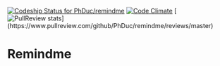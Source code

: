 [![Codeship Status for PhDuc/remindme](https://codeship.com/projects/e49a1960-a9ea-0132-e9be-427bb4181a39/status?branch=master)](https://codeship.com/projects/67835)
[![Code Climate](https://codeclimate.com/repos/54ffdfe66956807874003247/badges/d92f5d2d7cd39eaa3fd8/gpa.svg)](https://codeclimate.com/repos/54ffdfe66956807874003247/feed)
[![PullReview stats](https://www.pullreview.com/github/PhDuc/remindme/badges/master.svg?)](https://www.pullreview.com/github/PhDuc/remindme/reviews/master)

Remindme
=======
